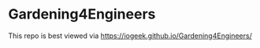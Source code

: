 # Gardening4Engineers

This repo is best viewed via
  https://iogeek.github.io/Gardening4Engineers/

